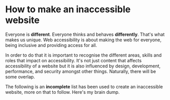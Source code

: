 # How to make an inaccessible website

Everyone is **different**.  Everyone thinks and behaves **differently**.  That's what makes us unique. Web accessibility is about making the web for everyone, being inclusive and providing access for all. 

In order to do that it is important to recognise the different areas, skills and roles that impact on accessibility.  It's not just content that affects accessibility of a website but it is also influenced by design, development, performance, and security amongst other things.  Naturally, there will be some overlap.

The following is an **incomplete** list has been used to create an inaccessible website, more on that to follow.  Here's my brain dump.

